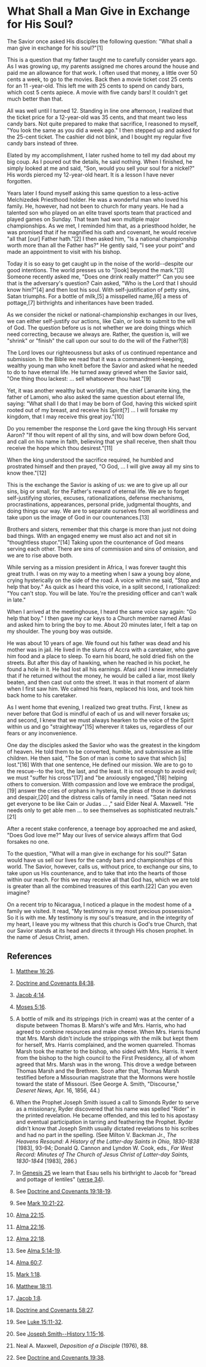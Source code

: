 # What Shall a Man Give in Exchange for His Soul?

The Savior once asked His disciples the following question: "What shall a man
give in exchange for his soul?"[1]

This is a question that my father taught me to carefully consider years ago.
As I was growing up, my parents assigned me chores around the house and paid
me an allowance for that work. I often used that money, a little over 50 cents
a week, to go to the movies. Back then a movie ticket cost 25 cents for an 11
-year-old. This left me with 25 cents to spend on candy bars, which cost 5
cents apiece. A movie with five candy bars! It couldn't get much better than
that.

All was well until I turned 12. Standing in line one afternoon, I realized
that the ticket price for a 12-year-old was 35 cents, and that meant two less
candy bars. Not quite prepared to make that sacrifice, I reasoned to myself,
"You look the same as you did a week ago." I then stepped up and asked for the
25-cent ticket. The cashier did not blink, and I bought my regular five candy
bars instead of three.

Elated by my accomplishment, I later rushed home to tell my dad about my big
coup. As I poured out the details, he said nothing. When I finished, he simply
looked at me and said, "Son, would you sell your soul for a nickel?" His words
pierced my 12-year-old heart. It is a lesson I have never forgotten.

Years later I found myself asking this same question to a less-active
Melchizedek Priesthood holder. He was a wonderful man who loved his family.
He, however, had not been to church for many years. He had a talented son who
played on an elite travel sports team that practiced and played games on
Sunday. That team had won multiple major championships. As we met, I reminded
him that, as a priesthood holder, he was promised that if he magnified his
oath and covenant, he would receive "all that [our] Father hath."[2] I then
asked him, "Is a national championship worth more than all the Father has?" He
gently said, "I see your point" and made an appointment to visit with his
bishop.

Today it is so easy to get caught up in the noise of the world--despite our
good intentions. The world presses us to "[look] beyond the mark."[3] Someone
recently asked me, "Does one drink really matter?" Can you see that is the
adversary's question? Cain asked, "Who is the Lord that I should know him?"[4]
and then lost his soul. With self-justification of petty sins, Satan triumphs.
For a bottle of milk,[5] a misspelled name,[6] a mess of pottage,[7]
birthrights and inheritances have been traded.

As we consider the nickel or national-championship exchanges in our lives, we
can either self-justify our actions, like Cain, or look to submit to the will
of God. The question before us is not whether we are doing things which need
correcting, because we always are. Rather, the question is, will we "shrink"
or "finish" the call upon our soul to do the will of the Father?[8]

The Lord loves our righteousness but asks of us continued repentance and
submission. In the Bible we read that it was a commandment-keeping, wealthy
young man who knelt before the Savior and asked what he needed to do to have
eternal life. He turned away grieved when the Savior said, "One thing thou
lackest: ... sell whatsoever thou hast."[9]

Yet, it was another wealthy but worldly man, the chief Lamanite king, the
father of Lamoni, who also asked the same question about eternal life, saying:
"What shall I do that I may be born of God, having this wicked spirit rooted
out of my breast, and receive his Spirit[?] ... I will forsake my kingdom, that
I may receive this great joy."[10]

Do you remember the response the Lord gave the king through His servant Aaron?
"If thou wilt repent of all thy sins, and will bow down before God, and call
on his name in faith, believing that ye shall receive, then shalt thou receive
the hope which thou desirest."[11]

When the king understood the sacrifice required, he humbled and prostrated
himself and then prayed, "O God, ... I will give away all my sins to know
thee."[12]

This is the exchange the Savior is asking of us: we are to give up all our
sins, big or small, for the Father's reward of eternal life. We are to forget
self-justifying stories, excuses, rationalizations, defense mechanisms,
procrastinations, appearances, personal pride, judgmental thoughts, and doing
things our way. We are to separate ourselves from all worldliness and take
upon us the image of God in our countenances.[13]

Brothers and sisters, remember that this charge is more than just not doing
bad things. With an engaged enemy we must also act and not sit in "thoughtless
stupor."[14] Taking upon the countenance of God means serving each other.
There are sins of commission and sins of omission, and we are to rise above
both.

While serving as a mission president in Africa, I was forever taught this
great truth. I was on my way to a meeting when I saw a young boy alone, crying
hysterically on the side of the road. A voice within me said, "Stop and help
that boy." As quick as I heard this voice, in a split second, I rationalized:
"You can't stop. You will be late. You're the presiding officer and can't walk
in late."

When I arrived at the meetinghouse, I heard the same voice say again: "Go help
that boy." I then gave my car keys to a Church member named Afasi and asked
him to bring the boy to me. About 20 minutes later, I felt a tap on my
shoulder. The young boy was outside.

He was about 10 years of age. We found out his father was dead and his mother
was in jail. He lived in the slums of Accra with a caretaker, who gave him
food and a place to sleep. To earn his board, he sold dried fish on the
streets. But after this day of hawking, when he reached in his pocket, he
found a hole in it. He had lost all his earnings. Afasi and I knew immediately
that if he returned without the money, he would be called a liar, most likely
beaten, and then cast out onto the street. It was in that moment of alarm when
I first saw him. We calmed his fears, replaced his loss, and took him back
home to his caretaker.

As I went home that evening, I realized two great truths. First, I knew as
never before that God is mindful of each of us and will never forsake us; and
second, I knew that we must always hearken to the voice of the Spirit within
us and go "straightway"[15] wherever it takes us, regardless of our fears or
any inconvenience.

One day the disciples asked the Savior who was the greatest in the kingdom of
heaven. He told them to be converted, humble, and submissive as little
children. He then said, "The Son of man is come to save that which [is]
lost."[16] With that one sentence, He defined our mission. We are to go to the
rescue--to the lost, the last, and the least. It is not enough to avoid evil;
we must "suffer his cross"[17] and "be anxiously engaged,"[18] helping others
to conversion. With compassion and love we embrace the prodigal,[19] answer
the cries of orphans in hysteria, the pleas of those in darkness and
despair,[20] and the distress calls of family in need. "Satan need not get
everyone to be like Cain or Judas ... ," said Elder Neal A. Maxwell. "He needs
only to get able men ... to see themselves as sophisticated neutrals."[21]

After a recent stake conference, a teenage boy approached me and asked, "Does
God love me?" May our lives of service always affirm that God forsakes no one.

To the question, "What will a man give in exchange for his soul?" Satan would
have us sell our lives for the candy bars and championships of this world. The
Savior, however, calls us, without price, to exchange our sins, to take upon
us His countenance, and to take that into the hearts of those within our
reach. For this we may receive all that God has, which we are told is greater
than all the combined treasures of this earth.[22] Can you even imagine?

On a recent trip to Nicaragua, I noticed a plaque in the modest home of a
family we visited. It read, "My testimony is my most precious possession." So
it is with me. My testimony is my soul's treasure, and in the integrity of my
heart, I leave you my witness that this church is God's true Church, that our
Savior stands at its head and directs it through His chosen prophet. In the
name of Jesus Christ, amen.

## References

  1. [Matthew 16:26](https://www.lds.org/scriptures/nt/matt/16.26?lang=eng#25).

  2. [Doctrine and Covenants 84:38](https://www.lds.org/scriptures/dc-testament/dc/84.38?lang=eng#37).

  3. [Jacob 4:14](https://www.lds.org/scriptures/bofm/jacob/4.14?lang=eng#13).

  4. [Moses 5:16](https://www.lds.org/scriptures/pgp/moses/5.16?lang=eng#15).

  5. A bottle of milk and its strippings (rich in cream) was at the center of a dispute between Thomas B. Marsh's wife and Mrs. Harris, who had agreed to combine resources and make cheese. When Mrs. Harris found that Mrs. Marsh didn't include the strippings with the milk but kept them for herself, Mrs. Harris complained, and the women quarreled. Thomas Marsh took the matter to the bishop, who sided with Mrs. Harris. It went from the bishop to the high council to the First Presidency, all of whom agreed that Mrs. Marsh was in the wrong. This drove a wedge between Thomas Marsh and the Brethren. Soon after that, Thomas Marsh testified before a Missourian magistrate that the Mormons were hostile toward the state of Missouri. (See George A. Smith, "Discourse," _Deseret News,_ Apr. 16, 1856, 44.)

  6. When the Prophet Joseph Smith issued a call to Simonds Ryder to serve as a missionary, Ryder discovered that his name was spelled "Rider" in the printed revelation. He became offended, and this led to his apostasy and eventual participation in tarring and feathering the Prophet. Ryder didn't know that Joseph Smith usually dictated revelations to his scribes and had no part in the spelling. (See Milton V. Backman Jr., _The Heavens Resound: A History of the Latter-day Saints in Ohio, 1830-1838_ [1983], 93-94; Donald Q. Cannon and Lyndon W. Cook, eds., _Far West Record: Minutes of The Church of Jesus Christ of Latter-day Saints, 1830-1844_ [1983], 286.)

  7. In [Genesis 25](https://www.lds.org/scriptures/ot/gen/25?lang=eng) we learn that Esau sells his birthright to Jacob for "bread and pottage of lentiles" ([verse 34](https://www.lds.org/scriptures/ot/gen/25.34?lang=eng#33)).

  8. See [Doctrine and Covenants 19:18-19](https://www.lds.org/scriptures/dc-testament/dc/19.18-19?lang=eng#17).

  9. See [Mark 10:21-22](https://www.lds.org/scriptures/nt/mark/10.21-22?lang=eng#20).

  10. [Alma 22:15](https://www.lds.org/scriptures/bofm/alma/22.15?lang=eng#14).

  11. [Alma 22:16](https://www.lds.org/scriptures/bofm/alma/22.16?lang=eng#15).

  12. [Alma 22:18](https://www.lds.org/scriptures/bofm/alma/22.18?lang=eng#17).

  13. See [Alma 5:14-19](https://www.lds.org/scriptures/bofm/alma/5.14-19?lang=eng#13).

  14. [Alma 60:7](https://www.lds.org/scriptures/bofm/alma/60.7?lang=eng#6).

  15. [Mark 1:18](https://www.lds.org/scriptures/nt/mark/1.18?lang=eng#17).

  16. [Matthew 18:11](https://www.lds.org/scriptures/nt/matt/18.11?lang=eng#10).

  17. [Jacob 1:8](https://www.lds.org/scriptures/bofm/jacob/1.8?lang=eng#7).

  18. [Doctrine and Covenants 58:27](https://www.lds.org/scriptures/dc-testament/dc/58.27?lang=eng#26).

  19. See [Luke 15:11-32](https://www.lds.org/scriptures/nt/luke/15.11-32?lang=eng#10).

  20. See [Joseph Smith--History 1:15-16](https://www.lds.org/scriptures/pgp/js-h/1.15-16?lang=eng#14).

  21. Neal A. Maxwell, _Deposition of a Disciple_ (1976), 88.

  22. See [Doctrine and Covenants 19:38](https://www.lds.org/scriptures/dc-testament/dc/19.38?lang=eng#37).

